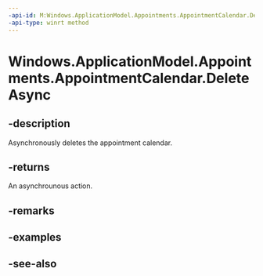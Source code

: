 ----api-id: M:Windows.ApplicationModel.Appointments.AppointmentCalendar.DeleteAsync
-api-type: winrt method
---<!-- Method syntaxpublic Windows.Foundation.IAsyncAction DeleteAsync()--># Windows.ApplicationModel.Appointments.AppointmentCalendar.DeleteAsync## -descriptionAsynchronously deletes the appointment calendar.## -returnsAn asynchrounous action.## -remarks## -examples## -see-also